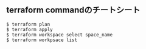 ## terraform commandのチートシート

```shell
$ terraform plan
$ terraform apply
$ terraform workspace select space_name
$ terraform workpsace list
```